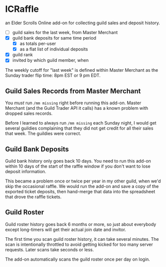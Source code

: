 # ICRaffle

an Elder Scrolls Online add-on for collecting guild sales and deposit history.

- [ ] guild sales for the last week, from Master Merchant
- [x] guild bank deposits for same time period
    - [x] as totals per-user
    - [x] as a flat list of individual deposits
- [x] guild rank
- [x] invited by which guild member, when

The weekly cutoff for "last week" is defined within Master Merchant as the Sunday trader flip time: 8pm EST or 9 pm EDT.

## Guild Sales Records from Master Merchant

You _must_ run `/mm missing` right before running this add-on. Master Merchant (and the Guild Trader API it calls) has a known problem with dropped sales records.

Before I learned to always run `/mm missing` each Sunday night, I would get several guildies complaining that they did not get credit for all their sales that week. The guildies were correct.

## Guild Bank Deposits

Guild bank history only goes back 10 days. You need to run this add-on within 10 days of the start of the raffle window if you don't want to lose deposit information.

This became a problem once or twice per year in my other guild, when we'd skip the occasional raffle. We would run the add-on and save a copy of the exported ticket deposits, then hand-merge that data into the spreadsheet that drove the raffle tickets.

## Guild Roster

Guild roster history goes back 6 months or more, so just about everybody except long-timers will get their actual join date and invitor.

The first time you scan guild roster history, it can take several minutes. The scan is intentionally throttled to avoid getting kicked for too many server requests. Later scans take seconds or less.

The add-on automatically scans the guild roster once per day on login.

